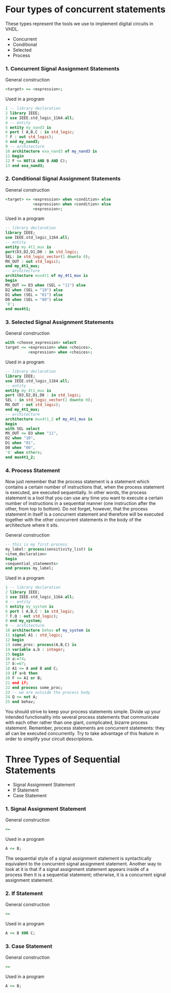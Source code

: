 # Four types of concurrent statements
These types represent the tools we use to implement digital circuits in VHDL. 
- Concurrent 
- Conditional 
- Selected
- Process

### 1. Concurrent Signal Assignment Statements
General construction
```VHDL
<target> <= <expression>;
```
Used in a program
```VHDL
1 -- library declaration
2 library IEEE;
3 use IEEE.std_logic_1164.all;
4 -- entity
5 entity my_nand3 is
6 port ( A,B,C : in std_logic;
7 F : out std_logic);
8 end my_nand3;
9 -- architecture
10 architecture exa_nand3 of my_nand3 is
11 begin
12 F <= NOT(A AND B AND C);
13 end exa_nand3;
```

### 2. Conditional Signal Assignment Statements
General construction
```VHDL
<target> <= <expression> when <condition> else
            <expression> when <condition> else
            <expression>;
```
Used in a program
```VHDL
-- library declaration
library IEEE;
use IEEE.std_logic_1164.all;
-- entity
entity my_4t1_mux is
port(D3,D2,D1,D0 : in std_logic;
SEL: in std_logic_vector(1 downto 0);
MX_OUT : out std_logic);
end my_4t1_mux;
-- architecture
architecture mux4t1 of my_4t1_mux is
begin
MX_OUT <= D3 when (SEL = "11") else
D2 when (SEL = "10") else
D1 when (SEL = "01") else
D0 when (SEL = "00") else
'0';
end mux4t1;
```

### 3. Selected Signal Assignment Statements 
General construction
```VHDL
with <choose_expression> select
target <= <expression> when <choices>,
          <expression> when <choices>;
```
Used in a program
```VHDL
-- library declaration
library IEEE;
use IEEE.std_logic_1164.all;
-- entity
entity my_4t1_mux is
port (D3,D2,D1,D0 : in std_logic;
SEL : in std_logic_vector(1 downto 0);
MX_OUT : out std_logic);
end my_4t1_mux;
-- architecture
architecture mux4t1_2 of my_4t1_mux is
begin
with SEL select
MX_OUT <= D3 when "11",
D2 when "10",
D1 when "01",
D0 when "00",
'0' when others;
end mux4t1_2;
```

### 4. Process Statement
Now just remember that the process statement is a statement which contains a certain number of instructions that, when the process statement is executed, are executed sequentially. In other words, the process statement is a tool that you can use any time you want to execute a certain number of instructions in a sequential manner (one instruction after the other, from top to bottom). Do not forget, however, that the process statement in itself is a concurrent statement and therefore will be executed together with the other concurrent statements in the body of the architecture where it sits.

General construction
```VHDL
-- this is my first process
my_label: process(sensitivity_list) is
<item_declaration>
begin
<sequential_statements>
end process my_label;
```
Used in a program
```VHDL
1 -- library declaration
2 library IEEE;
3 use IEEE.std_logic_1164.all;
4 -- entity
5 entity my_system is
6 port ( A,B,C : in std_logic;
7 F,Q : out std_logic);
8 end my_system;
9 -- architecture
10 architecture behav of my_system is
11 signal A1 : std_logic;
12 begin
13 some_proc: process(A,B,C) is
14 variable a,b : integer;
15 begin
16 a:=74;
17 b:=67;
18 A1 <= A and B and C;
19 if a>b then
20 F <= A1 or B;
21 end if;
22 end process some_proc;
23 -- we are outside the process body
24 Q <= not A;
25 end behav;
```
You should strive to keep your process statements simple. Divide up your intended functionality into several process statements that communicate with each other rather than one giant, complicated, bizarre process statement. Remember, process statements are concurrent statements: they all can be executed concurrently. Try to take advantage of this feature in order to simplify your circuit descriptions.

# Three Types of Sequential Statements
- Signal Assignment Statement
- If Statement
- Case Statement

### 1. Signal Assignment Statement
General construction
```VHDL
<=
```
Used in a program
```VHDL
A <= B;
```
The sequential style of a signal assignment statement is syntactically equivalent to the concurrent signal assignment statement. Another way to look at it is that if a signal assignment statement appears inside of a process then it is a sequential statement; otherwise, it is a concurrent signal assignment statement.

### 2. If Statement
General construction
```VHDL
<=
```
Used in a program
```VHDL
A <= B XOR C;
```

### 3. Case Statement
General construction
```VHDL
<=
```
Used in a program
```VHDL
A <= B;
```
